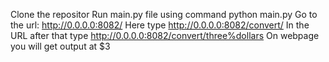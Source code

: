 Clone the repositor
Run main.py file using command python main.py
Go to the url: http://0.0.0.0:8082/
Here type http://0.0.0.0:8082/convert/
In the URL after that type http://0.0.0.0:8082/convert/three%dollars
On webpage you will get output at $3
